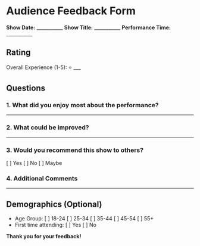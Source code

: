 # Audience Feedback Form

**Show Date:** ___________
**Show Title:** ___________
**Performance Time:** ___________

## Rating
Overall Experience (1-5): ⭐ ___

## Questions

### 1. What did you enjoy most about the performance?
_________________________________

### 2. What could be improved?
_________________________________

### 3. Would you recommend this show to others?
[ ] Yes
[ ] No
[ ] Maybe

### 4. Additional Comments
_________________________________

## Demographics (Optional)
- Age Group: [ ] 18-24  [ ] 25-34  [ ] 35-44  [ ] 45-54  [ ] 55+
- First time attending: [ ] Yes  [ ] No

**Thank you for your feedback!**